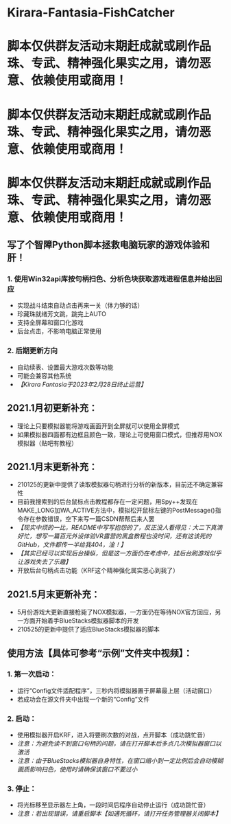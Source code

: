# Kirara-Fantasia-FishCatcher

# 脚本仅供群友活动末期赶成就或刷作品珠、专武、精神强化果实之用，请勿恶意、依赖使用或商用！
# 脚本仅供群友活动末期赶成就或刷作品珠、专武、精神强化果实之用，请勿恶意、依赖使用或商用！
# 脚本仅供群友活动末期赶成就或刷作品珠、专武、精神强化果实之用，请勿恶意、依赖使用或商用！

## 写了个智障Python脚本拯救电脑玩家的游戏体验和肝！
### 1. 使用Win32api库按句柄扫色、分析色块获取游戏进程信息并给出回应
* 实现战斗结束自动点击再来一关（体力够的话）
* 珍藏珠就绪芳文跳，跳完上AUTO
* 支持全屏幕和窗口化游戏
* 后台点击，不影响电脑正常使用
###	2. 后期更新方向
* 自动续表、设置最大游戏次数等功能
* 可能会兼容其他系统
* *【Kirara Fantasia于2023年2月28日终止运营】*


## 2021.1月初更新补充：
* 理论上只要模拟器能将游戏画面开到全屏就可以使用全屏模式
* 如果模拟器四面都有边框且颜色一致，理论上可使用窗口模式，但推荐用NOX模拟器（贴吧有教程）
## 2021.1月末更新补充：
* 210125的更新中提供了读取模拟器句柄进行分析的新版本，目前还不确定兼容性
* 目前我搜索到的后台鼠标点击教程都存在一定问题，用Spy++发现在MAKE_LONG加WA_ACTIVE方法中，模拟松开鼠标左键的PostMessage()指令存在参数错误，空下来写一篇CSDN帮帮后来人罢
* *【现实中烦的一比，README中写写抱怨的了，反正没人看得见：大二下真滴好忙，想写一篇百元外设体验VR露营的黑盒教程也没时间，还有这该死的GitHub，文件都传一半给我404，淦！】*
* *【其实已经可以实现后台操纵，但是这一方面仍在考虑中，挂后台刷游戏似乎让游戏失去了乐趣】*
* 开放后台句柄点击功能（KRF这个精神强化属实恶心到我了）
## 2021.5月末更新补充：
* 5月份游戏大更新直接枪毙了NOX模拟器，一方面仍在等待NOX官方回应，另一方面开始着手BlueStacks模拟器脚本的开发
* 210525的更新中提供了适应BlueStacks模拟器的脚本

## 使用方法【具体可参考“示例”文件夹中视频】：
### 1. 第一次启动：
* 运行“Config文件适配程序”，三秒内将模拟器置于屏幕最上层（活动窗口）
* 若成功会在源文件夹中出现一个新的“Config”文件
### 2. 启动：
* 使用模拟器开启KRF，进入将要刷次数的对战，点开脚本（成功跳忙音）
* *注意：为避免读不到窗口句柄的问题，请在打开脚本后多点几次模拟器窗口以激活*
* *注意：由于BlueStacks模拟器自身特性，在窗口缩小到一定比例后会自动模糊画质影响扫色，使用时请确保该窗口不要过小*
### 3. 停止：
* 将光标移至显示器左上角，一段时间后程序自动停止运行（成功跳忙音）
* *注意：若出现错误，请重启脚本【如遇死循环，请打开任务管理器关闭脚本】*
